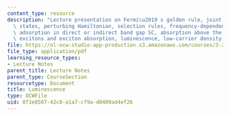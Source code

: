 ```yaml
---
content_type: resource
description: "Lecture presentation on Fermi\u2019 s golden rule, joint density of\
  \ states, perturbing Hamiltonian, selection rules, frequency-dependence of band\
  \ adsorption in direct or indirect band gap SC, absorption above the band edge,\
  \ excitons and exciton absorption, luminescence, low-carrier density, and degeneracy."
file: https://ol-ocw-studio-app-production.s3.amazonaws.com/courses/3-23-electrical-optical-and-magnetic-properties-of-materials-fall-2007/8f1e850742c8a1a7cf9ad0409ad4ef26_lec24.pdf
file_type: application/pdf
learning_resource_types:
- Lecture Notes
parent_title: Lecture Notes
parent_type: CourseSection
resourcetype: Document
title: Luminescence
type: OCWFile
uid: 8f1e8507-42c8-a1a7-cf9a-d0409ad4ef26
---
```

